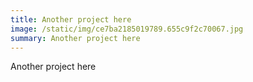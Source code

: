 ```yaml
---
title: Another project here
image: /static/img/ce7ba2185019789.655c9f2c70067.jpg
summary: Another project here
---
```

Another project here
